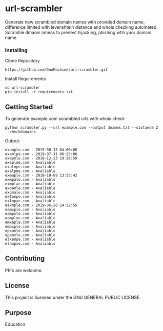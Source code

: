# url-scrambler

Generate new scrambled domain names with provided domain name, difference limited with levenshtein distance and whois checking automated.<br>
Scramble dmaoin nmeas to prenevt hijacking, phishing wtih yuor domain name.

### Installing

Clone Repository

```
https://github.com/DooMachine/url-scrambler.git
```
Install Requirements
```
cd url-scrambler
pip install -r requirements.txt
```

## Getting Started

To generate example.com scrambled urls with whois check
```
python scrambler.py --url example.com --output dnames.txt --distance 2 --checkdomains
```
Output:
```
example.com - 2019-08-13 04:00:00
examlpe.com - 2019-07-11 06:25:06
exapmle.com - 2018-12-23 19:26:59
exaplme.com - Avaliable
exalmpe.com - Avaliable
exalpme.com - Avaliable
exmaple.com - 2018-10-08 13:53:42
exmpale.com - Avaliable
exmplae.com - Avaliable
expamle.com - Avaliable
expmale.com - Avaliable
exlampe.com - Avaliable
exlmpae.com - Avaliable
eaxmple.com - 2019-06-20 14:32:59
eamxple.com - Avaliable
eampxle.com - Avaliable
eamplxe.com - Avaliable
emxaple.com - Avaliable
emaxple.com - Avaliable
epxamle.com - Avaliable
epamxle.com - Avaliable
elxampe.com - Avaliable
elampxe.com - Avaliable
```

## Contributing

PR's are welcome.


## License

This project is licensed under the GNU GENERAL PUBLIC LICENSE.

## Purpose

Education
